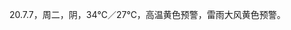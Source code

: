 <link href="../../css/style.css" rel="stylesheet" type="text/css" />

<span class="fzzy">20.7.7，周二，阴，34℃／27℃，高温黄色预警，雷雨大风黄色预警。

